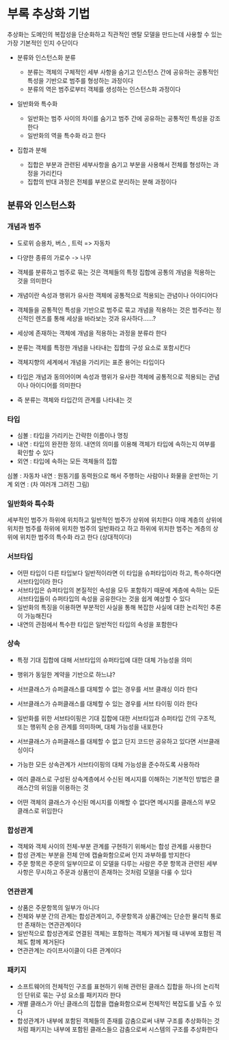 # 부록 추상화 기법

추상화는 도메인의 복잡성을 단순화하고 직관적인 멘탈 모델을 만드는데 사용할 수 있는 가장 기본적인 인지 수단이다

- 분류와 인스턴스화 분류
  - 분류는 객체의 구체적인 세부 사항을 숨기고 인스턴스 간에 공유하는 공통적인 특성을 기반으로 범주를 형성하는 과정이다
  - 분류의 역은 범주로부터 객체를 생성하는 인스턴스화 과정이다

- 일반화와 특수화
  - 일반화는 범주 사이의 차이를 숨기고 범주 간에 공유하는 공통적인 특성을 강조한다
  - 일반화의 역을 특수화 라고 한다

- 집합과 분해
  - 집합은 부분과 관련된 세부사항을 숨기고 부분을 사용해서 전체를 형성하는 과정을 가리킨다
  - 집합의 반대 과정은 전체를 부분으로 분리하는 분해 과정이다


## 분류와 인스턴스화

### 개념과 범주

- 도로위 승용차, 버스 , 트럭 => 자동차
- 다양한 종류의 가로수 -> 나무

- 객체를 분류하고 범주로 묶는 것은 객체들의 특정 집합에 공통의 개념을 적용하는 것을 의미한다
- 개념이란 속성과 행위가 유사한 객체에 공통적으로 적용되는 관념이나 아이디어다
- 객체들을 공통적인 특성을 기반으로 범주로 묶고 개념을 적용하는 것은 범주라는 정신적인 렌즈를 통해 세상을 바라보는 것과 유사하다......?
- 세상에 존재하는 객체에 개념을 적용하는 과정을 분류라 한다
- 분류는 객체를 특정한 개념을 나타내는 집합의 구성 요소로 포함시킨다
- 객체지향의 세계에서 개념을 가리키는 표준 용어는 타입이다
- 타입은 개념과 동의어이며 속성과 행위가 유사한 객체에 공통적으로 적용되는 관념이나 아이디어를 의미한다
- 즉 분류는 객체와 타입간의 관계를 나타내는 것

### 타입

- 심볼 : 타입을 가리키는 간략한 이름이나 명칭
- 내연 : 타입의 완전한 정의. 내연의 의미를 이용해 객체가 타입에 속하는지 여부를 확인할 수 있다
- 외연 : 타입에 속하는 모든 객체들의 집합

심볼 : 자동차
내연 : 원동기를 동력원으로 해서 주행하는 사람이나 화물을 운반하는 기계
외연 : (차 여러개 그려진 그림)

### 일반화와 특수화

세부적인 범주가 하위에 위치하고 일반적인 범주가 상위에 위치한다
이때 계층의 상위에 위치한 범주를 하위에 위치한 범주의 일반화라고 하고
하위에 위치한 범주는 계층의 상위에 위치한 범주의 특수화 라고 한다 (상대적이다)

### 서브타입

- 어떤 타입이 다른 타입보다 일반적이라면 이 타입을 슈퍼타입이라 하고, 특수하다면 서브타입이라 한다
- 서브타입은 슈퍼타입의 본질적인 속성을 모두 포함하기 때문에 계층에 속하는 모든 서브타입들이 슈퍼타입의 속성을 공유한다는 것을 쉽게 예상할 수 있다
- 일반화의 특징을 이용하면 부분적인 사실을 통해 복잡한 사실에 대한 논리적인 추론이 가능해진다
- 내연의 관점에서 특수한 타입은 일반적인 타입의 속성을 포함한다

### 상속
- 특정 기대 집합에 대해 서브타입의 슈퍼타입에 대한 대체 가능성을 의미
- 행위가 동일한 계약을 기반으로 하느냐?

- 서브클래스가 슈퍼클래스를 대체할 수 없는 경우를 서브 클래싱 이라 한다
- 서브클래스가 슈퍼클래스를 대체할 수 있는 경우를 서브 타이핑 이라 한다

- 일반화를 위한 서브타이핑은 기대 집합에 대한 서브타입과 슈퍼타입 간의 구조적, 또는 행위적 순응 관계를 의미하며, 대체 가능성을 내포한다
- 서브클래스가 슈퍼클래스를 대체할 수 없고 단지 코드만 공유하고 있다면 서브클래싱이다
- 가능한 모든 상속관계가 서브타이핑의 대체 가능성을 준수하도록 사용하라

- 여러 클래스로 구성된 상속계층에서 수신된 메시지를 이해하는 기본적인 방법은 클래스간의 위임을 이용하는 것
- 어떤 객체의 클래스가 수신된 메시지를 이해할 수 없다면 메시지를 클래스의 부모 클래스로 위임한다

### 합성관계
- 객체와 객체 사이의 전체-부분 관계를 구현하기 위해서는 합성 관계를 사용한다
- 합성 관계는 부분을 전체 안에 캡슐화함으로써 인지 과부하를 방지한다
- 주문 항목은 주문의 일부이므로 이 모델을 다루는 사람은 주문 항목과 관련된 세부사항은 무시하고 주문과 상품만이 존재하는 것처럼 모델을 다룰 수 있다

### 연관관계
- 상품은 주문항목의 일부가 아니다
- 전체와 부분 간의 관계는 합성관계이고, 주문항목과 상품간에는 단순한 물리적 통로만 존재하는 연관관계이다
- 일반적으로 합성관계로 연결된 객체는 포함하는 객체가 제거될 때 내부에 포함된 객체도 함께 제거된다
- 연관관계는 라이프사이클이 다른 관계이다

### 패키지
- 소프트웨어의 전체적인 구조를 표현하기 위해 관련된 클래스 집합을 하나의 논리적인 단위로 묶는 구성 요소를 패키지라 한다
- 개별 클래스가 아닌 클래스의 집합을 캡슐화함으로써 전체적인 복잡도를 낮출 수 있다
- 합성관계가 내부에 포함된 객체들의 존재를 감춤으로써 내부 구조를 추상화하는 것처럼
  패키지는 내부에 포함된 클래스들으 감춤으로써 시스템의 구조를 추상화한다
